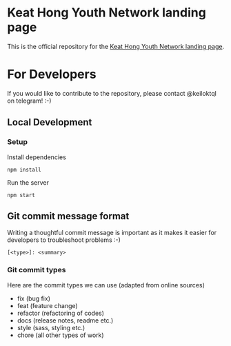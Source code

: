 # Keat Hong Youth Network landing page
This is the official repository for the [Keat Hong Youth Network landing page](https://www.designsystem.tech.gov.sg).

# For Developers
If you would like to contribute to the repository, please contact @keiloktql on telegram! :-)

## Local Development

### Setup
Install dependencies
```
npm install
```

Run the server
```
npm start
```

## Git commit message format
Writing a thoughtful commit message is important as it makes it easier for developers to troubleshoot problems :-)

```
[<type>]: <summary>
```

### Git commit types
Here are the commit types we can use (adapted from online sources)
- fix (bug fix)
- feat (feature change)
- refactor (refactoring of codes)
- docs (release notes, readme etc.)
- style (sass, styling etc.)
- chore (all other types of work)